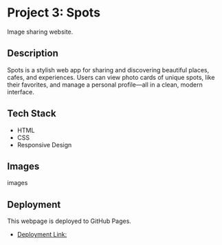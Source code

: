 # Project 3: Spots

Image sharing website.

## Description

Spots is a stylish web app for sharing and discovering beautiful places, cafes, and experiences. Users can view photo cards of unique spots, like their favorites, and manage a personal profile—all in a clean, modern interface.

## Tech Stack

- HTML
- CSS
- Responsive Design

## Images

images

## Deployment

This webpage is deployed to GitHub Pages.

- [Deployment Link:](https://jaysonbonila.github.io/se_project_spots/)
